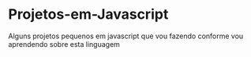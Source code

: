 # Projetos-em-Javascript
Alguns projetos pequenos em javascript que vou fazendo conforme vou aprendendo sobre esta linguagem
